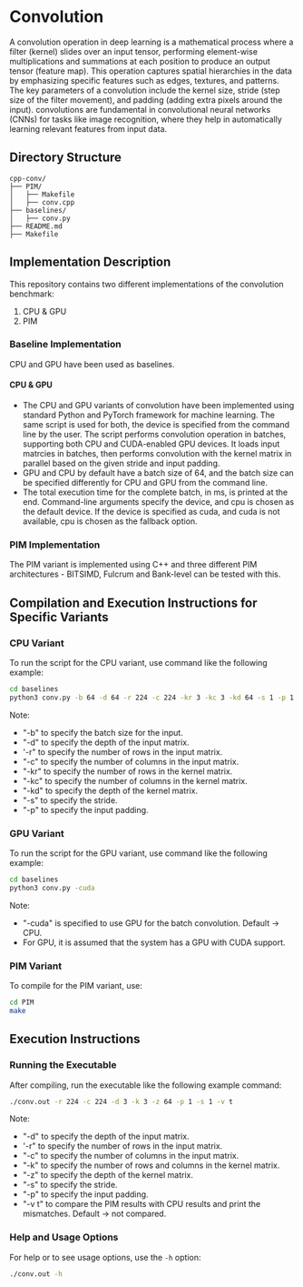 # Convolution 

A convolution operation in deep learning is a mathematical process where a filter (kernel) slides over an input tensor, performing element-wise multiplications and summations at each position to produce an output tensor (feature map). This operation captures spatial hierarchies in the data by emphasizing specific features such as edges, textures, and patterns. The key parameters of a convolution include the kernel size, stride (step size of the filter movement), and padding (adding extra pixels around the input). convolutions are fundamental in convolutional neural networks (CNNs) for tasks like image recognition, where they help in automatically learning relevant features from input data.

## Directory Structure
```
cpp-conv/
├── PIM/
│   ├── Makefile
│   ├── conv.cpp
├── baselines/
│   ├── conv.py
├── README.md
├── Makefile
```

## Implementation Description

This repository contains two different implementations of the convolution benchmark:
1. CPU & GPU
2. PIM

### Baseline Implementation

CPU and GPU have been used as baselines.

#### CPU & GPU

* The CPU and GPU variants of convolution have been implemented using standard Python and PyTorch framework for machine learning. The same script is used for both, the device is specified from the command line by the user. The script performs convolution operation in batches, supporting both CPU and CUDA-enabled GPU devices. It loads input matrcies in batches, then performs convolution with the kernel matrix in parallel based on the given stride and input padding.  
* GPU and CPU by default have a batch size of 64, and the batch size can be specified differently for CPU and GPU from the command line. 
* The total execution time for the complete batch, in ms, is printed at the end. Command-line arguments specify the device, and cpu is chosen as the default device. If the device is specified as cuda, and cuda is not available, cpu is chosen as the fallback option.

### PIM Implementation

The PIM variant is implemented using C++ and three different PIM architectures - BITSIMD, Fulcrum and Bank-level can be tested with this. 
  
## Compilation and Execution Instructions for Specific Variants

### CPU Variant

To run the script for the CPU variant, use command like the following example:

```bash
cd baselines
python3 conv.py -b 64 -d 64 -r 224 -c 224 -kr 3 -kc 3 -kd 64 -s 1 -p 1 
```
Note: 
 * "-b" to specify the batch size for the input.
 * "-d" to specify the depth of the input matrix.
 * '-r" to specify the number of rows in the input matrix.
 * "-c" to specify the number of columns in the input matrix.
 * "-kr" to specify the number of rows in the kernel matrix.
 * "-kc" to specify the number of columns in the kernel matrix.
 * "-kd" to specify the depth of the kernel matrix.
 * "-s" to specify the stride.
 * "-p" to specify the input padding. 
 
### GPU Variant

To run the script for the GPU variant, use command like the following example:

```bash
cd baselines
python3 conv.py -cuda 
```
Note: 
 * "-cuda" is specified to use GPU for the batch convolution. Default -> CPU.
 * For GPU, it is assumed that the system has a GPU with CUDA support.

### PIM Variant

To compile for the PIM variant, use:

```bash
cd PIM
make
```

## Execution Instructions

### Running the Executable

After compiling, run the executable like the following example command:

```bash
./conv.out -r 224 -c 224 -d 3 -k 3 -z 64 -p 1 -s 1 -v t
```
Note: 
 * "-d" to specify the depth of the input matrix.
 * '-r" to specify the number of rows in the input matrix.
 * "-c" to specify the number of columns in the input matrix.
 * "-k" to specify the number of rows and columns in the kernel matrix.
 * "-z" to specify the depth of the kernel matrix.
 * "-s" to specify the stride.
 * "-p" to specify the input padding. 
 * "-v t" to compare the PIM results with CPU results and print the mismatches. Default -> not compared.

### Help and Usage Options

For help or to see usage options, use the `-h` option:

```bash
./conv.out -h
```
